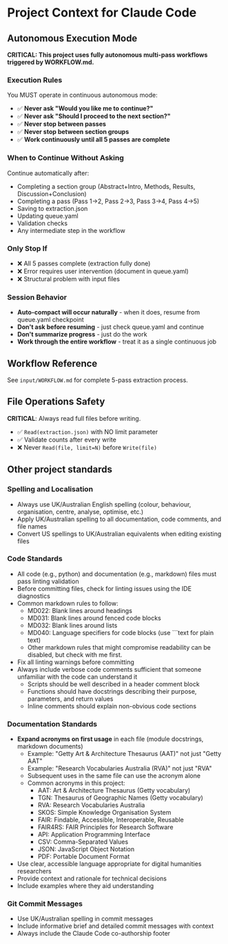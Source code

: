 # Project Context for Claude Code

## Autonomous Execution Mode

**CRITICAL: This project uses fully autonomous multi-pass workflows triggered by WORKFLOW.md.**

### Execution Rules

You MUST operate in continuous autonomous mode:

- ✅ **Never ask "Would you like me to continue?"**
- ✅ **Never ask "Should I proceed to the next section?"**
- ✅ **Never stop between passes**
- ✅ **Never stop between section groups**
- ✅ **Work continuously until all 5 passes are complete**

### When to Continue Without Asking

Continue automatically after:
- Completing a section group (Abstract+Intro, Methods, Results, Discussion+Conclusion)
- Completing a pass (Pass 1→2, Pass 2→3, Pass 3→4, Pass 4→5)
- Saving to extraction.json
- Updating queue.yaml
- Validation checks
- Any intermediate step in the workflow

### Only Stop If

- ❌ All 5 passes complete (extraction fully done)
- ❌ Error requires user intervention (document in queue.yaml)
- ❌ Structural problem with input files

### Session Behavior

- **Auto-compact will occur naturally** - when it does, resume from queue.yaml checkpoint
- **Don't ask before resuming** - just check queue.yaml and continue
- **Don't summarize progress** - just do the work
- **Work through the entire workflow** - treat it as a single continuous job

## Workflow Reference

See `input/WORKFLOW.md` for complete 5-pass extraction process.

## File Operations Safety

**CRITICAL**: Always read full files before writing.
- ✅ `Read(extraction.json)` with NO limit parameter
- ✅ Validate counts after every write
- ❌ Never `Read(file, limit=N)` before `Write(file)`

## Other project standards

### Spelling and Localisation

- Always use UK/Australian English spelling (colour, behaviour, organisation, centre, analyse, optimise, etc.)
- Apply UK/Australian spelling to all documentation, code comments, and file names
- Convert US spellings to UK/Australian equivalents when editing existing files

### Code Standards

- All code (e.g., python) and documentation (e.g., markdown) files must pass linting validation
- Before committing files, check for linting issues using the IDE diagnostics
- Common markdown rules to follow:
  - MD022: Blank lines around headings
  - MD031: Blank lines around fenced code blocks
  - MD032: Blank lines around lists
  - MD040: Language specifiers for code blocks (use ```text for plain text)
  - Other markdown rules that might compromise readability can be disabled, but check with me first.
- Fix all linting warnings before committing
- Always include verbose code comments sufficient that someone unfamiliar with the code can understand it
  - Scripts should be well described in a header comment block
  - Functions should have docstrings describing their purpose, parameters, and return values
  - Inline comments should explain non-obvious code sections

### Documentation Standards

- **Expand acronyms on first usage** in each file (module docstrings, markdown documents)
  - Example: "Getty Art & Architecture Thesaurus (AAT)" not just "Getty AAT"
  - Example: "Research Vocabularies Australia (RVA)" not just "RVA"
  - Subsequent uses in the same file can use the acronym alone
  - Common acronyms in this project:
    - AAT: Art & Architecture Thesaurus (Getty vocabulary)
    - TGN: Thesaurus of Geographic Names (Getty vocabulary)
    - RVA: Research Vocabularies Australia
    - SKOS: Simple Knowledge Organisation System
    - FAIR: Findable, Accessible, Interoperable, Reusable
    - FAIR4RS: FAIR Principles for Research Software
    - API: Application Programming Interface
    - CSV: Comma-Separated Values
    - JSON: JavaScript Object Notation
    - PDF: Portable Document Format
- Use clear, accessible language appropriate for digital humanities researchers
- Provide context and rationale for technical decisions
- Include examples where they aid understanding

### Git Commit Messages

- Use UK/Australian spelling in commit messages
- Include informative brief and detailed commit messages with context
- Always include the Claude Code co-authorship footer
